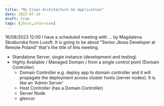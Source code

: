 ```yaml
---
title: "My Clean Architecture Go Application"
date: 2023-07-19
draft: true
tags: [jboss,interview]
---
```


16/08/2023 12:00 I have a scheduled meeting with ... by Magdalena Skraburska from Luxoft. It is going to be about "Senior Jboss Developer at Remote Poland"
that's the title of this meeting.

- Standalone Server, single instance (development and testing) 
- Highly Available / Managed Domain / from a single control point (Domain Controller)
  - Domain Controller e.g. deploy app to domain controller and it will propagate the deployment across cluster hosts (server nodes). It is like an 'Admin Server'
  - Host Controller (has a Domain Controller)
  - Server Node
  - glencor
